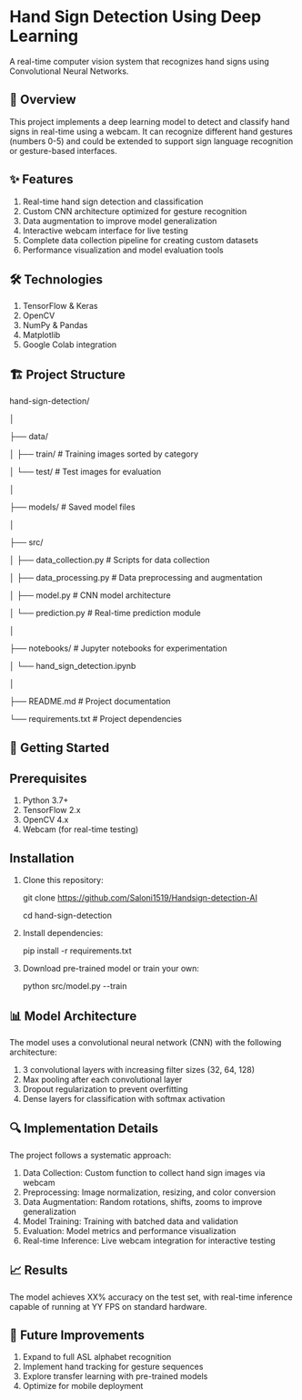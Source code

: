 # Hand Sign Detection Using Deep Learning ##
A real-time computer vision system that recognizes hand signs using Convolutional Neural Networks.

## 📝 Overview ##
This project implements a deep learning model to detect and classify hand signs in real-time using a webcam. It can recognize different hand gestures (numbers 0-5) and could be extended to support sign language recognition or gesture-based interfaces.

## ✨ Features

1) Real-time hand sign detection and classification
2) Custom CNN architecture optimized for gesture recognition
3) Data augmentation to improve model generalization
4) Interactive webcam interface for live testing
5) Complete data collection pipeline for creating custom datasets
6) Performance visualization and model evaluation tools

## 🛠️ Technologies

1) TensorFlow & Keras
2) OpenCV
3) NumPy & Pandas
4) Matplotlib
5) Google Colab integration

## 🏗️ Project Structure
hand-sign-detection/

│

├── data/

│   ├── train/                 # Training images sorted by category

│   └── test/                  # Test images for evaluation

│

├── models/                    # Saved model files

│

├── src/

│   ├── data_collection.py     # Scripts for data collection

│   ├── data_processing.py     # Data preprocessing and augmentation

│   ├── model.py               # CNN model architecture

│   └── prediction.py          # Real-time prediction module

│

├── notebooks/                 # Jupyter notebooks for experimentation

│   └── hand_sign_detection.ipynb

│

├── README.md                  # Project documentation

└── requirements.txt           # Project dependencies


## 🚀 Getting Started

## Prerequisites

1) Python 3.7+
2) TensorFlow 2.x
3) OpenCV 4.x
4) Webcam (for real-time testing)

## Installation

1) Clone this repository:
   
   git clone https://github.com/Saloni1519/Handsign-detection-AI
   
   cd hand-sign-detection
   
2) Install dependencies:
   
   pip install -r requirements.txt

3) Download pre-trained model or train your own:
   
   python src/model.py --train

## 📊 Model Architecture
The model uses a convolutional neural network (CNN) with the following architecture:

1) 3 convolutional layers with increasing filter sizes (32, 64, 128)
2) Max pooling after each convolutional layer
3) Dropout regularization to prevent overfitting
4) Dense layers for classification with softmax activation

## 🔍 Implementation Details
The project follows a systematic approach:

1) Data Collection: Custom function to collect hand sign images via webcam
2) Preprocessing: Image normalization, resizing, and color conversion
3) Data Augmentation: Random rotations, shifts, zooms to improve generalization
4) Model Training: Training with batched data and validation
5) Evaluation: Model metrics and performance visualization
6) Real-time Inference: Live webcam integration for interactive testing

## 📈 Results
The model achieves XX% accuracy on the test set, with real-time 
inference capable of running at YY FPS on standard hardware.

## 🔮 Future Improvements
1) Expand to full ASL alphabet recognition
2) Implement hand tracking for gesture sequences
3) Explore transfer learning with pre-trained models
4) Optimize for mobile deployment








